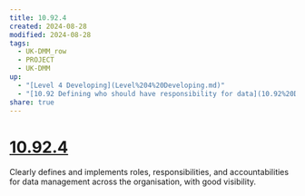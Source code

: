 ```yaml
---
title: 10.92.4
created: 2024-08-28
modified: 2024-08-28
tags:
  - UK-DMM_row
  - PROJECT
  - UK-DMM
up:
  - "[Level 4 Developing](Level%204%20Developing.md)"
  - "[10.92 Defining who should have responsibility for data](10.92%20Defining%20who%20should%20have%20responsibility%20for%20data.md)"
share: true
---
```

# [10.92.4](10.92.4.md)

Clearly defines and implements roles, responsibilities, and accountabilities for data management across the organisation, with good visibility.
